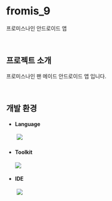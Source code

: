 # fromis_9

프로미스나인 안드로이드 앱

</br>

## 프로젝트 소개

프로미스나인 팬 메이드 안드로이드 앱 입니다.

</br>

## 개발 환경

- #### Language
　　<img src="https://img.shields.io/badge/Kotlin-7F52FF?style=for-the-badge&logo=Kotlin&logoColor=white">

- #### Toolkit
    <img src="https://img.shields.io/badge/Jetpack Compose-4285F4?style=for-the-badge&logo=Jetpack Compose&logoColor=white">

- #### IDE
　　<img src="https://img.shields.io/badge/Android Studio-3DDC84?style=for-the-badge&logo=Android Studio&logoColor=white">
